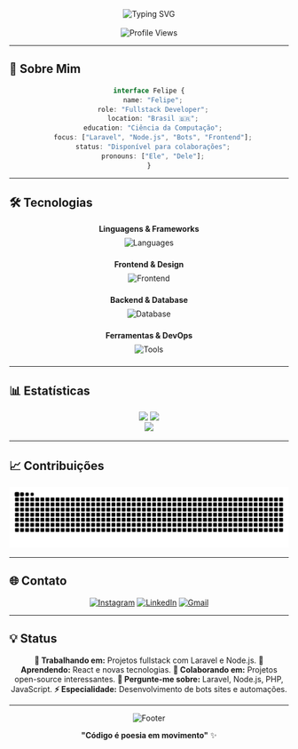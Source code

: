 <div align="center">
  <img src="https://readme-typing-svg.demolab.com?font=Inter&size=28&duration=3000&pause=1000&color=6366F1&center=true&vCenter=true&width=500&lines=Ol%C3%A1!+Eu+sou+o+Felipe+%F0%9F%91%8B;Fullstack+Developer+%F0%9F%9A%80;Apaixonado+por+c%C3%B3digo+%E2%9D%A4%EF%B8%8F" alt="Typing SVG" />
</div>

<br>

<div align="center">
  <img src="https://img.shields.io/badge/Profile%20Views-1-blue?style=flat-square&labelColor=1e293b&color=6366f1" alt="Profile Views" />
</div>

---

## 💫 Sobre Mim

<div align="center">

```typescript
interface Felipe {
  name: "Felipe";
  role: "Fullstack Developer";
  location: "Brasil 🇧🇷";
  education: "Ciência da Computação";
  focus: ["Laravel", "Node.js", "Bots", "Frontend"];
  status: "Disponível para colaborações";
  pronouns: ["Ele", "Dele"];
}
```

</div>

---

## 🛠️ Tecnologias

<div align="center">

**Linguagens & Frameworks**
<br>
<img src="https://skillicons.dev/icons?i=js,python,php,laravel,nodejs" alt="Languages" style="margin: 8px;" />

**Frontend & Design**
<br>
<img src="https://skillicons.dev/icons?i=react,html,css,tailwind,bootstrap" alt="Frontend" style="margin: 8px;" />

**Backend & Database**
<br>
<img src="https://skillicons.dev/icons?i=mysql" alt="Database" style="margin: 8px;" />

**Ferramentas & DevOps**
<br>
<img src="https://skillicons.dev/icons?i=git,aws" alt="Tools" style="margin: 8px;" />

</div>

---

## 📊 Estatísticas

<div align="center">

<img height="160em" src="https://github-readme-stats.vercel.app/api?username=lipehsz05&show_icons=true&theme=radical&include_all_commits=true&count_private=true&hide_border=true&bg_color=0a0a0a&title_color=6366f1&icon_color=6366f1&text_color=ffffff"/>
<img height="160em" src="https://github-readme-stats.vercel.app/api/top-langs/?username=lipehsz05&layout=compact&langs_count=6&theme=radical&hide_border=true&bg_color=0a0a0a&title_color=6366f1&text_color=ffffff"/>

</div>

<div align="center">

<img height="160em" src="https://github-readme-streak-stats.herokuapp.com/?user=lipehsz05&theme=radical&hide_border=true&background=0a0a0a&stroke=6366f1&ring=6366f1&fire=6366f1&currStreakNum=ffffff&sideNums=ffffff&currStreakLabel=6366f1&sideLabels=ffffff&dates=ffffff"/>

</div>


---

## 📈 Contribuições

<div align="center">
  
  <img src="https://raw.githubusercontent.com/lipehsz05/lipehsz05/output/snake.svg" alt="Snake animation" />
  
</div>


---

## 🌐 Contato

<div align="center">

[![Instagram](https://img.shields.io/badge/Instagram-E4405F?style=for-the-badge&logo=instagram&logoColor=white)](https://instagram.com/lipehsz)
[![LinkedIn](https://img.shields.io/badge/LinkedIn-0077B5?style=for-the-badge&logo=linkedin&logoColor=white)](https://www.linkedin.com/in/lipehsz)
[![Gmail](https://img.shields.io/badge/Gmail-D14836?style=for-the-badge&logo=gmail&logoColor=white)](mailto:ftsu2570@gmail.com)

</div>

---

## 💡 Status

<div align="center">

**🔭 Trabalhando em:** Projetos fullstack com Laravel e Node.js.
**🌱 Aprendendo:** React e novas tecnologias.
**👯 Colaborando em:** Projetos open-source interessantes.
**💬 Pergunte-me sobre:** Laravel, Node.js, PHP, JavaScript.
**⚡ Especialidade:** Desenvolvimento de bots sites e automações.

</div>

---

<div align="center">
  
  ![Footer](https://capsule-render.vercel.app/api?type=waving&color=0:0066cc,100:0099ff&height=65&section=footer)
  
  **"Código é poesia em movimento"** ✨
  
</div>  

